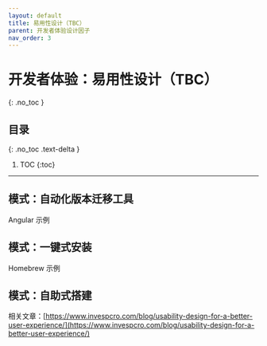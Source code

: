 ```yaml
---
layout: default
title: 易用性设计（TBC）
parent: 开发者体验设计因子
nav_order: 3
---
```


# 开发者体验：易用性设计（TBC）
{: .no_toc }

## 目录
{: .no_toc .text-delta }

1. TOC
{:toc}

---


## 模式：自动化版本迁移工具

Angular 示例


## 模式：一键式安装

Homebrew 示例

## 模式：自助式搭建



相关文章：[https://www.invespcro.com/blog/usability-design-for-a-better-user-experience/](https://www.invespcro.com/blog/usability-design-for-a-better-user-experience/)